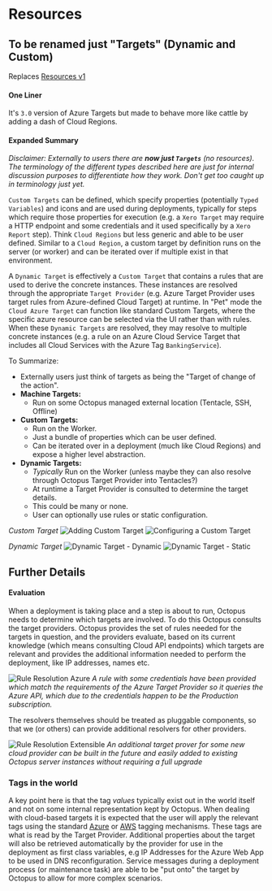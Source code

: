 # Resources #
## To be renamed just "Targets" (Dynamic and Custom)
Replaces [Resources v1](./index.md)

#### One Liner
It's `3.0` version of Azure Targets but made to behave more like cattle by adding a dash of Cloud Regions.

#### Expanded Summary
_Disclaimer: Externally to users there are **now just `Targets`** (no resources). The terminology of the different types described here are just for internal discussion purposes to differentiate how they work. Don't get too caught up in terminology just yet._

`Custom Targets` can be defined, which specify properties (potentially `Typed Variables`) and icons and are used during deployments, typically for steps which require those properties for execution (e.g. a `Xero Target` may require a HTTP endpoint and some credentials and it used specifically by a `Xero Report` step). Think `Cloud Regions` but less generic and able to be user defined. Similar to a `Cloud Region`, a custom target by definition runs on the server (or worker) and can be iterated over if multiple exist in that environment.

A `Dynamic Target` is effectively a `Custom Target` that contains a rules that are used to derive the concrete instances. These instances are resolved through the appropriate `Target Provider` (e.g. Azure Target Provider uses target rules from Azure-defined Cloud Target) at runtime. In "Pet" mode the `Cloud Azure Target` can function like standard Custom Targets, where the specific azure resource can be selected via the UI rather than with rules. When these `Dynamic Targets` are resolved, they may resolve to multiple concrete instances (e.g. a rule on an Azure Cloud Service Target that includes all Cloud Services with the Azure Tag `BankingService`).

To Summarize:
* Externally users just think of targets as being the "Target of change of the action".
* **Machine Targets:** 
    * Run on some Octopus managed external location (Tentacle, SSH, Offline)
* **Custom Targets:** 
    * Run on the Worker. 
    * Just a bundle of properties which can be user defined. 
    * Can be iterated over in a deployment (much like Cloud Regions) and expose a higher level abstraction.
* **Dynamic Targets:** 
    * _Typically_ Run on the Worker (unless maybe they can also resolve through Octopus Target Provider into Tentacles?)
    * At runtime a Target Provider is consulted to determine the target details. 
    * This could be many or none.
    * User can optionally use rules or static configuration.

_Custom Target_
![Adding Custom Target](CustomTarget_Edit.png)
![Configuring a Custom Target](CustomTarget_Configure.png)


_Dynamic Target_
![Dynamic Target - Dynamic](DynamicTarget_Dynamic.png)
![Dynamic Target - Static](DynamicTarget_Static.png)

## Further Details ##
#### Evaluation ####
When a deployment is taking place and a step is about to run, Octopus needs to determine which targets are involved. To do this Octopus consults the target providers. Octopus provides the set of rules needed for the targets in question, and the providers evaluate, based on its current knowledge (which means consulting Cloud API endpoints) which targets are relevant and provides the additional information needed to perform the deployment, like IP addresses, names etc.

![Rule Resolution Azure](rule_resolution_azure.png)
_A rule with some credentials have been provided which match the requirements of the Azure Target Provider so it queries the Azure API, which due to the credentials happen to be the Production subscription._

The resolvers themselves should be treated as pluggable components, so that we (or others) can provide additional resolvers for other providers.

![Rule Resolution Extensible](rule_resolution_extensible.png)
_An additional target prover for some new cloud provider can be built in the future and easily added to existing Octopus server instances without requiring a full upgrade_

### Tags in the world ###
A key point here is that the tag _values_ typically exist out in the world itself and not on some internal representation kept by Octopus. When dealing with cloud-based targets it is expected that the user will apply the relevant tags using the standard [Azure](https://docs.microsoft.com/en-us/azure/azure-resource-manager/resource-group-using-tags) or [AWS](https://aws.amazon.com/answers/account-management/aws-tagging-strategies/) tagging mechanisms. These tags are what is read by the Target Provider. Additional properties about the target will also be retrieved automatically by the provider for use in the deployment as first class variables, e.g IP Addresses for the Azure Web App to be used in DNS reconfiguration. Service messages during a deployment process (or maintenance task) are able to be "put onto" the target by Octopus to allow for more complex scenarios.